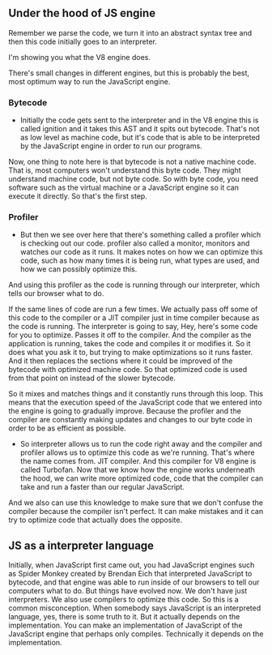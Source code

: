 ## Under the hood of JS engine

Remember we parse the code, we turn it into an abstract syntax tree and then this code initially goes to an interpreter. 

I'm showing you what the V8 engine does.

There's small changes in different engines, but this is probably the best, most optimum way to run the JavaScript engine.

### Bytecode
- Initially the code gets sent to the interpreter and in the V8 engine this is called ignition and it takes this AST and it spits out bytecode.
That's not as low level as machine code, but it's code that is able to be interpreted by the JavaScript engine in order to run our programs.

Now, one thing to note here is that bytecode is not a native machine code.
That is, most computers won't understand this byte code. They might understand machine code, but not byte code.
So with byte code, you need software such as the virtual machine or a JavaScript engine so it can execute it directly.
So that's the first step.

### Profiler
- But then we see over here that there's something called a profiler which is checking out our code. profiler also called a monitor, monitors and watches our code as it runs.
It makes notes on how we can optimize this code, such as how many times it is being run, what types are used, and how we can possibly optimize this.

And using this profiler as the code is running through our interpreter, which tells our browser what to do.

If the same lines of code are run a few times.
We actually pass off some of this code to the compiler or a JIT compiler just in time compiler because as the code is running. The interpreter is going to say, Hey, here's some code for you to optimize.
Passes it off to the compiler. 
And the compiler as the application is running, takes the code and compiles it or modifies it.
So it does what you ask it to, but trying to make optimizations so it runs faster.
And it then replaces the sections where it could be improved of the bytecode with optimized machine code.
So that optimized code is used from that point on instead of the slower bytecode.

So it mixes and matches things and it constantly runs through this loop.
This means that the execution speed of the JavaScript code that we entered into the engine is going to gradually improve.
Because the profiler and the compiler are constantly making updates and changes to our byte code in order to be as efficient as possible.

- So interpreter allows us to run the code right away and the compiler and profiler allows us to optimize this code as we're running.
That's where the name comes from. JIT compiler. And this compiler for V8 engine is called Turbofan.
Now that we know how the engine works underneath the hood, we can write more optimized code, code that the compiler can take and run a faster than our regular JavaScript.

And we also can use this knowledge to make sure that we don't confuse the compiler because the compiler isn't perfect.
It can make mistakes and it can try to optimize code that actually does the opposite.


## JS as a interpreter language

Initially, when JavaScript first came out, you had JavaScript engines such as Spider Monkey created by Brendan Eich that interpreted JavaScript to bytecode, and that engine was able to run inside of our browsers to tell our computers what to do.
But things have evolved now. We don't have just interpreters.
We also use compilers to optimize this code. So this is a common misconception.
When somebody says JavaScript is an interpreted language, yes, there is some truth to it.
But it actually depends on the implementation.
You can make an implementation of JavaScript of the JavaScript engine that perhaps only compiles.
Technically it depends on the implementation. 